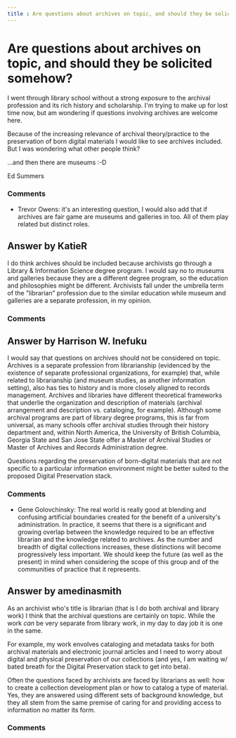 ```yaml
---
title : Are questions about archives on topic, and should they be solicited somehow?
---
```

Are questions about archives on topic, and should they be solicited somehow?
=====================
I went through library school without a strong exposure to the archival
profession and its rich history and scholarship. I'm trying to make up
for lost time now, but am wondering if questions involving archives are
welcome here.

Because of the increasing relevance of archival theory/practice to the
preservation of born digital materials I would like to see archives
included. But I was wondering what other people think?

...and then there are museums :-D

Ed Summers

### Comments ###
* Trevor Owens: it's an interesting question, I would also add that if archives are fair
game are museums and galleries in too. All of them play related but
distinct roles.


Answer by KatieR
----------------
I do think archives should be included because archivists go through a
Library & Information Science degree program. I would say no to museums
and galleries because they are a different degree program, so the
education and philosophies might be different. Archivists fall under the
umbrella term of the "librarian" profession due to the similar education
while museum and galleries are a separate profession, in my opinion.

### Comments ###

Answer by Harrison W. Inefuku
----------------
I would say that questions on archives should not be considered on
topic. Archives is a separate profession from librarianship (evidenced
by the existence of separate professional organizations, for example)
that, while related to librarianship (and museum studies, as another
information setting), also has ties to history and is more closely
aligned to records management. Archives and libraries have different
theoretical frameworks that underlie the organization and description of
materials (archival arrangement and description vs. cataloging, for
example). Although some archival programs are part of library degree
programs, this is far from universal, as many schools offer archival
studies through their history department and, within North America, the
University of British Columbia, Georgia State and San Jose State offer a
Master of Archival Studies or Master of Archives and Records
Administration degree.

Questions regarding the preservation of born-digital materials that are
not specific to a particular information environment might be better
suited to the proposed Digital Preservation stack.

### Comments ###
* Gene Golovchinsky: The real world is really good at blending and confusing artificial
boundaries created for the benefit of a university's administration. In
practice, it seems that there is a significant and growing overlap
between the knowledge required to be an effective librarian and the
knowledge related to archives. As the number and breadth of digital
collections increases, these distinctions will become progressively less
important. We should keep the future (as well as the present) in mind
when considering the scope of this group and of the communities of
practice that it represents.

Answer by amedinasmith
----------------
As an archivist who's title is librarian (that is I do both archival and
library work) I think that the archival questions are certainly on
topic. While the work *can* be very separate from library work, in my
day to day job it is one in the same.

For example, my work envolves cataloging and metadata tasks for both
archival materials and electronic journal articles and I need to worry
about digital and physical preservation of our collections (and yes, I
am waiting w/ bated breath for the Digital Preservation stack to get
into beta).

Often the questions faced by archivists are faced by librarians as well:
how to create a collection development plan or how to catalog a type of
material. Yes, they are answered using different sets of background
knowledge, but they all stem from the same premise of caring for and
providing access to information no matter its form.

### Comments ###

